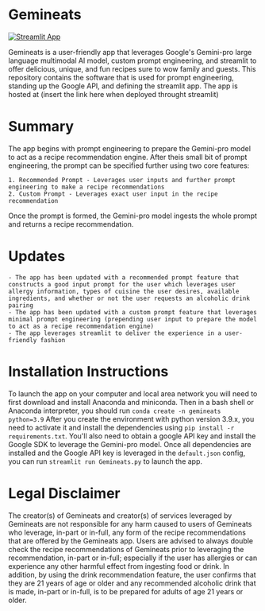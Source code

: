 # Gemineats

[![Streamlit App](https://static.streamlit.io/badges/streamlit_badge_black_white.svg)](https://gemineats.streamlit.app/)

Gemineats is a user-friendly app that leverages Google's Gemini-pro large language multimodal AI model, custom prompt engineering, and streamlit to offer delicious, unique, and fun recipes sure to wow family and guests. This repository contains the software that is used for prompt engineering, standing up the Google API, and defining the streamlit app. The app is hosted at (insert the link here when deployed throught streamlit)

# Summary

The app begins with prompt engineering to prepare the Gemini-pro model to act as a recipe recommendation engine. After theis small bit of prompt engineering, the prompt can be specified further using two core features:

    1. Recommended Prompt - Leverages user inputs and further prompt engineering to make a recipe recommendations
    2. Custom Prompt - Leverages exact user input in the recipe recommendation

Once the prompt is formed, the Gemini-pro model ingests the whole prompt and returns a recipe recommendation.

# Updates

    - The app has been updated with a recommended prompt feature that constructs a good input prompt for the user which leverages user allergy information, types of cuisine the user desires, available ingredients, and whether or not the user requests an alcoholic drink pairing
    - The app has been updated with a custom prompt feature that leverages minimal prompt engineering (prepending user input to prepare the model to act as a recipe recommendation engine)
    - The app leverages streamlit to deliver the experience in a user-friendly fashion

# Installation Instructions

To launch the app on your computer and local area network you will need to first download and install Anaconda and miniconda. Then in a bash shell or Anaconda interpreter, you should run `conda create -n gemineats python=3.9` After you create the environment with python version 3.9.x, you need to activate it and install the dependencies using `pip install -r requirements.txt`. You'll also need to obtain a google API key and install the Google SDK to leverage the Gemini-pro model. Once all dependencies are installed and the Google API key is leveraged in the `default.json` config, you can run `streamlit run Gemineats.py` to launch the app.

# Legal Disclaimer

The creator(s) of Gemineats and creator(s) of services leveraged by Gemineats are not responsible
for any harm caused to users of Gemineats who leverage, in-part or in-full, any form of the recipe recommendations that are offered by the Gemineats app. Users are advised to always double check the recipe recommendations of Gemineats prior to leveraging the recommendation, in-part or in-full; especially if the user has allergies or can experience any other harmful effect from ingesting food or drink. In addition, by using the drink recommendation feature, the user confirms that they are 21 years of age or older and any recommended alcoholic drink that is made, in-part or in-full, is to be prepared for adults of age 21 years or older.